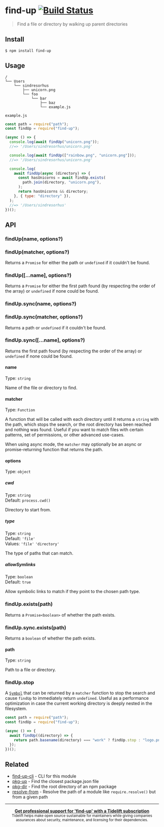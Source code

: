 # find-up [![Build Status](https://travis-ci.org/sindresorhus/find-up.svg?branch=master)](https://travis-ci.org/sindresorhus/find-up)

> Find a file or directory by walking up parent directories

## Install

```
$ npm install find-up
```

## Usage

```
/
└── Users
    └── sindresorhus
        ├── unicorn.png
        └── foo
            └── bar
                ├── baz
                └── example.js
```

`example.js`

```js
const path = require("path");
const findUp = require("find-up");

(async () => {
  console.log(await findUp("unicorn.png"));
  //=> '/Users/sindresorhus/unicorn.png'

  console.log(await findUp(["rainbow.png", "unicorn.png"]));
  //=> '/Users/sindresorhus/unicorn.png'

  console.log(
    await findUp(async (directory) => {
      const hasUnicorns = await findUp.exists(
        path.join(directory, "unicorn.png"),
      );
      return hasUnicorns && directory;
    }, { type: "directory" }),
  );
  //=> '/Users/sindresorhus'
})();
```

## API

### findUp(name, options?)

### findUp(matcher, options?)

Returns a `Promise` for either the path or `undefined` if it couldn't be found.

### findUp([...name], options?)

Returns a `Promise` for either the first path found (by respecting the order of
the array) or `undefined` if none could be found.

### findUp.sync(name, options?)

### findUp.sync(matcher, options?)

Returns a path or `undefined` if it couldn't be found.

### findUp.sync([...name], options?)

Returns the first path found (by respecting the order of the array) or
`undefined` if none could be found.

#### name

Type: `string`

Name of the file or directory to find.

#### matcher

Type: `Function`

A function that will be called with each directory until it returns a `string`
with the path, which stops the search, or the root directory has been reached
and nothing was found. Useful if you want to match files with certain patterns,
set of permissions, or other advanced use-cases.

When using async mode, the `matcher` may optionally be an async or
promise-returning function that returns the path.

#### options

Type: `object`

##### cwd

Type: `string`<br> Default: `process.cwd()`

Directory to start from.

##### type

Type: `string`<br> Default: `'file'`<br> Values: `'file'` `'directory'`

The type of paths that can match.

##### allowSymlinks

Type: `boolean`<br> Default: `true`

Allow symbolic links to match if they point to the chosen path type.

### findUp.exists(path)

Returns a `Promise<boolean>` of whether the path exists.

### findUp.sync.exists(path)

Returns a `boolean` of whether the path exists.

#### path

Type: `string`

Path to a file or directory.

### findUp.stop

A
[`Symbol`](https://developer.mozilla.org/en-US/docs/Web/JavaScript/Reference/Global_Objects/Symbol)
that can be returned by a `matcher` function to stop the search and cause
`findUp` to immediately return `undefined`. Useful as a performance optimization
in case the current working directory is deeply nested in the filesystem.

```js
const path = require("path");
const findUp = require("find-up");

(async () => {
  await findUp((directory) => {
    return path.basename(directory) === "work" ? findUp.stop : "logo.png";
  });
})();
```

## Related

- [find-up-cli](https://github.com/sindresorhus/find-up-cli) - CLI for this
  module
- [pkg-up](https://github.com/sindresorhus/pkg-up) - Find the closest
  package.json file
- [pkg-dir](https://github.com/sindresorhus/pkg-dir) - Find the root directory
  of an npm package
- [resolve-from](https://github.com/sindresorhus/resolve-from) - Resolve the
  path of a module like `require.resolve()` but from a given path

---

<div align="center">
	<b>
		<a href="https://tidelift.com/subscription/pkg/npm-find-up?utm_source=npm-find-up&utm_medium=referral&utm_campaign=readme">Get professional support for 'find-up' with a Tidelift subscription</a>
	</b>
	<br>
	<sub>
		Tidelift helps make open source sustainable for maintainers while giving companies<br>assurances about security, maintenance, and licensing for their dependencies.
	</sub>
</div>
